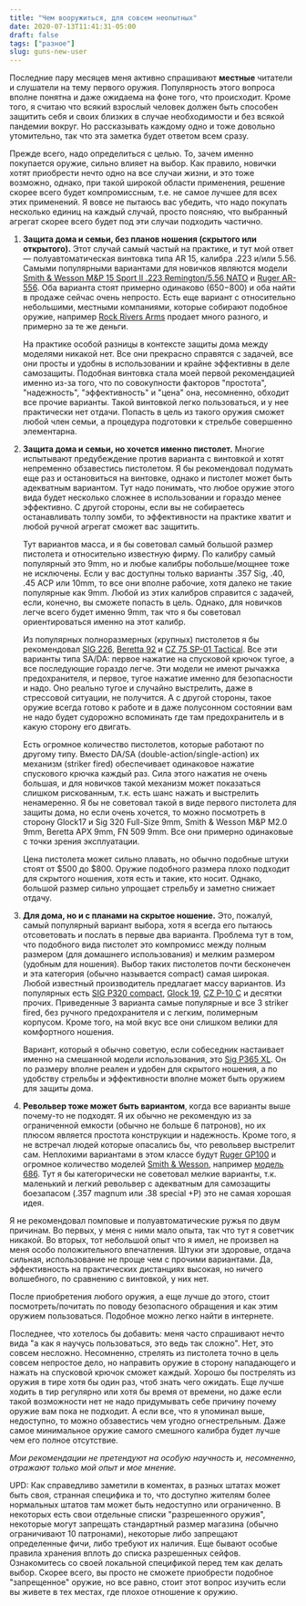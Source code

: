 ```yaml
---
title: "Чем вооружиться, для совсем неопытных"
date: 2020-07-13T11:41:31-05:00
draft: false
tags: ["разное"]
slug: guns-new-user
---
```


Последние пару месяцев меня активно спрашивают **местные** читатели и слушатели на тему первого оружия. Популярность этого вопроса вполне понятна и даже ожидаема на фоне того, что происходит. Кроме того, я считаю что всякий взрослый человек должен быть способен защитить себя и своих близких в случае необходимости и без всякой пандемии вокруг. Но рассказывать каждому одно и тоже довольно утомительно, так что эта заметка будет ответом всем сразу.

Прежде всего, надо определиться с целью. То, зачем именно покупается оружие, сильно влияет на выбор. Как правило, новички хотят приобрести нечто одно на все случаи жизни, и это тоже возможно, однако, при такой широкой области применения, решение скорее всего будет компромиссным, т.е. не самое лучшее для всех этих применений. Я вовсе не пытаюсь вас убедить, что надо покупать несколько единиц на каждый случай, просто поясняю, что выбранный агрегат скорее всего будет под эти случаи подходить частично.

1. **Защита дома и семьи, без планов ношения (скрытого или открытого).** Этот случай самый частый на практике, и тут мой ответ — полуавтоматическая винтовка типа AR 15, калибра .223 и/или 5.56. Самыми популярными вариантами для новичков являются модели [Smith & Wesson M&P 15 Sport II .223 Remington/5.56 NATO](https://www.smith-wesson.com/firearms/mp-15-sport-ii) и [Ruger AR-556](https://ruger.com/products/ar556/models.html). Оба варианта стоят примерно одинаково ($650-$800) и оба найти в продаже сейчас очень непросто. Есть еще вариант с относительно небольшими, местными компаниями, которые собирают подобное оружие, например [Rock Rivers Arms](https://www.rockriverarms.com/index.cfm?fuseaction=category.display&category_ID=9) продает много разного, и примерно за те же деньги. 

    На практике особой разницы в контексте защиты дома между моделями никакой нет. Все они прекрасно справятся с задачей, все они просты и удобны в использовании и крайне эффективны в деле самозащиты. Подобная винтовка стала моей первой рекомендацией именно из-за того, что по совокупности факторов "простота", "надежность", "эффективность" и "цена" она, несомненно, обходит все прочие варианты. Такой винтовкой легко пользоваться, и у нее практически нет отдачи. Попасть в цель из такого оружия сможет любой член семьи, а процедура подготовки к стрельбе совершенно элементарна.

2. **Защита дома и семьи, но хочется именно пистолет.** Многие испытывают предубеждение против варианта с винтовкой и хотят непременно обзавестись пистолетом. Я бы рекомендовал подумать еще раз и остановиться на винтовке, однако и пистолет может быть адекватным вариантом. Тут надо понимать, что любое оружие этого вида будет несколько сложнее в использовании и гораздо менее эффективно. С другой стороны, если вы не собираетесь останавливать толпу зомби, то эффективности на практике хватит и любой ручной агрегат сможет вас защитить.

    Тут вариантов масса, и я бы советовал самый большой размер пистолета и относительно известную фирму. По калибру самый популярный это 9mm, но и любые калибры побольше/мощнее тоже не исключены. Если у вас доступны только варианты .357 Sig, .40, .45 ACP или 10mm, то все они вполне рабочие, хотя далеко не такие популярные как 9mm. Любой из этих калибров справится с задачей, если, конечно, вы сможете попасть в цель. Однако, для новичков легче всего будет именно 9mm, так что я бы советовал ориентироваться именно на этот калибр.

    Из популярных полноразмерных (крупных) пистолетов я бы рекомендовал [SIG 226](https://www.sigsauer.com/products/firearms/pistols/p226/), [Beretta 92](https://www.beretta.com/en/92-g/) и [CZ 75 SP-01 Tactical](https://cz-usa.com/product/cz-75-sp-01-tactical-9mm-black-3-dot-tritium-sights-18-rd-mags/). Все эти варианты типа SA/DA: первое нажатие на спусковой крючок тугое, а все последующие гораздо легче. Эти модели не имеют рычажка предохранителя, и первое, тугое нажатие именно для безопасности и надо. Оно реально тугое и случайно выстрелить, даже в стрессовой ситуации, не получится. А с другой стороны, такое оружие всегда готово к работе и в даже полусонном состоянии вам не надо будет судорожно вспоминать где там предохранитель и в какую сторону его двигать.

    Есть огромное количество пистолетов, которые работают по другому типу. Вместо DA/SA (double-action/single-action) их механизм (striker fired) обеспечивает одинаковое нажатие спускового крючка каждый раз. Сила этого нажатия не очень большая, и для новичков такой механизм может показаться слишком рискованным, т.к. есть шанс нажать и выстрелить ненамеренно. Я бы не советовал такой в виде первого пистолета для защиты дома, но если очень хочется, то можно посмотреть в сторону Glock17 и Sig 320 Full-Size 9mm, Smith & Wesson M&P M2.0 9mm, Beretta APX 9mm, FN 509 9mm. Все они примерно одинаковые с точки зрения эксплуатации.

    Цена пистолета может сильно плавать, но обычно подобные штуки стоят от $500 до $800. Оружие подобного размера плохо подходит для скрытого ношения, хотя есть и такие, кто носит. Однако, большой размер сильно упрощает стрельбу и заметно снижает отдачу. 

3. **Для дома, но и с планами на скрытое ношение.** Это, пожалуй, самый популярный вариант выбора, хотя я всегда его пытаюсь отсоветовать и послать в первые два варианта. Проблема тут в том, что подобного вида пистолет это компромисс между полным размером (для домашнего использования) и мелким размером (удобным для ношения). Выбор таких пистолетов почти бесконечен и эта категория (обычно называется compact) самая широкая. Любой известный производитель предлагает массу вариантов. Из популярных есть [SIG P320 compact](https://www.sigsauer.com/store/p320-nitron-compact.html), [Glock 19](https://us.glock.com/en/pistols/g19), [CZ P-10 C](https://cz-usa.com/product/cz-p-10-c/) и десятки прочих. Приведенные 3 варианта самые популярные и все 3 striker fired, без ручного предохранителя и с легким, полимерным корпусом. Кроме того, на мой вкус все они слишком велики для комфортного ношения.

    Вариант, который я обычно советую, если собеседник настаивает именно на смешанной модели использования, это [Sig P365 XL](https://www.sigsauer.com/store/p365-xl.html). Он по размеру вполне реален и удобен для скрытого ношения, а по удобству стрельбы и эффективности вполне может быть оружием для защиты дома.

4. **Револьвер тоже может быть вариантом**, когда все варианты выше почему-то не подходят. Я их обычно не рекомендую из за ограниченной емкости (обычно не больше 6 патронов), но их плюсом является простота конструкции и надежность. Кроме того, я не встречал людей которые опасались бы, что револьвер выстрелит сам. Неплохими вариантами в этом классе будут [Ruger GP100](https://ruger.com/products/gp100/models.html) и огромное количество моделей [Smith & Wesson](https://www.smith-wesson.com/revolvers), например [модель 686](https://www.smith-wesson.com/firearms/model-686). Тут я бы категорически не советовал мелкие варианты, т.к. маленький и легкий револьвер с адекватным для самозащиты боезапасом (.357 magnum или .38 special +P) это не самая хорошая идея. 

Я не рекомендовал помповые и полуавтоматические ружья по двум причинам. Во первых, у меня с ними мало опыта, так что тут я советчик никакой. Во вторых, тот небольшой опыт что я имел, не произвел на меня особо положительного впечатления. Штуки эти здоровые, отдача сильная, использование не проще чем с прочими вариантами. Да, эффективность на практических дистанциях высокая, но ничего волшебного, по сравнению с винтовкой, у них нет. 

После приобретения любого оружия, а еще лучше до этого, стоит посмотреть/почитать по поводу безопасного обращения и как этим оружием пользоваться. Подобное можно легко найти в интернете. 

Последнее, что хотелось бы добавить: меня часто спрашивают нечто вида "а как я научусь пользоваться, это ведь так сложно". Нет, это совсем несложно. Несомненно, стрелять из пистолета точно в цель совсем непростое дело, но направить оружие в сторону нападающего и нажать на спусковой крючок сможет каждый. Хорошо бы пострелять из оружия в тире хотя бы один раз, чтоб знать чего ожидать. Еще лучше ходить в тир регулярно или хотя бы время от времени, но даже если такой возможности нет не надо придумывать себе причину почему оружие вам пока не подходит. А если все, что я упоминал выше, недоступно, то можно обзавестись чем угодно огнестрельным. Даже самое минимальное оружие самого смешного калибра будет лучше чем его полное отсутствие.

_Мои рекомендации не претендуют на особую научность и, несомненно, отражают только мой опыт и мое мнение._ 

UPD: Как справедливо заметили в коментах, в разных штатах может быть своя, странная специфика и то, что доступно жителям более нормальных штатов там может быть недоступно или ограниченно. В некоторых есть свои отдельные списки "разрешенного оружия", некоторые могут запрещать стандартный размер магазина (обычно ограничивают 10 патронами), некоторые либо запрещают определенные фичи, либо требуют их наличия. Еще бывают особые правила хранения вплоть до списка разрешенных сейфов. Ознакомитесь со своей локальной спецификой перед тем как делать выбор. Скорее всего, вы просто не сможете приобрести подобное "запрещенное" оружие, но все равно, стоит этот вопрос изучить если вы живете в тех местах, где плохое отношение к оружию. 
